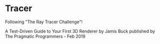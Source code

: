 # Tracer
Following "The Ray Tracer Challenge"!

A Test-Driven Guide to Your First 3D Renderer by Jamis Buck published by The Pragmatic Programmers - Feb 2019 
